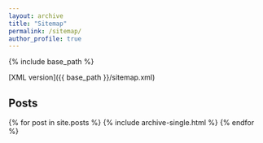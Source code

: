 ```yaml
---
layout: archive
title: "Sitemap"
permalink: /sitemap/
author_profile: true
---
```


{% include base_path %}

<!--A list of all the posts and pages found on the site. For you robots out there is an [XML version]({{ base_path }}/sitemap.xml) available for digesting as well.-->

[XML version]({{ base_path }}/sitemap.xml)

<!--<h2>Pages</h2>
{% for post in site.pages %}
  {% include archive-single.html %}
{% endfor %}-->

<h2>Posts</h2>
{% for post in site.posts %}
  {% include archive-single.html %}
{% endfor %}

<!--{% capture written_label %}'None'{% endcapture %}-->

<!--{% for collection in site.collections %}
{% unless collection.output == false or collection.label == "posts" %}
  {% capture label %}{{ collection.label }}{% endcapture %}
  {% if label != written_label %}
  <h2>{{ label }}</h2>
  {% capture written_label %}{{ label }}{% endcapture %}
  {% endif %}
{% endunless %}
{% for post in collection.docs %}
  {% unless collection.output == false or collection.label == "posts" %}
  {% include archive-single.html %}
  {% endunless %}
{% endfor %}
{% endfor %}-->
